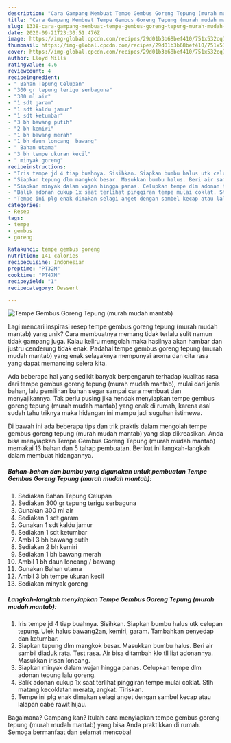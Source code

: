 ```yaml
---
description: "Cara Gampang Membuat Tempe Gembus Goreng Tepung (murah mudah mantab) Anti Gagal"
title: "Cara Gampang Membuat Tempe Gembus Goreng Tepung (murah mudah mantab) Anti Gagal"
slug: 1338-cara-gampang-membuat-tempe-gembus-goreng-tepung-murah-mudah-mantab-anti-gagal
date: 2020-09-21T23:30:51.476Z
image: https://img-global.cpcdn.com/recipes/29d01b3b68bef410/751x532cq70/tempe-gembus-goreng-tepung-murah-mudah-mantab-foto-resep-utama.jpg
thumbnail: https://img-global.cpcdn.com/recipes/29d01b3b68bef410/751x532cq70/tempe-gembus-goreng-tepung-murah-mudah-mantab-foto-resep-utama.jpg
cover: https://img-global.cpcdn.com/recipes/29d01b3b68bef410/751x532cq70/tempe-gembus-goreng-tepung-murah-mudah-mantab-foto-resep-utama.jpg
author: Lloyd Mills
ratingvalue: 4.6
reviewcount: 4
recipeingredient:
- " Bahan Tepung Celupan"
- "300 gr tepung terigu serbaguna"
- "300 ml air"
- "1 sdt garam"
- "1 sdt kaldu jamur"
- "1 sdt ketumbar"
- "3 bh bawang putih"
- "2 bh kemiri"
- "1 bh bawang merah"
- "1 bh daun loncang  bawang"
- " Bahan utama"
- "3 bh tempe ukuran kecil"
- " minyak goreng"
recipeinstructions:
- "Iris tempe jd 4 tiap buahnya. Sisihkan. Siapkan bumbu halus utk celupan tepung. Ulek halus bawang2an, kemiri, garam. Tambahkan penyedap dan ketumbar."
- "Siapkan tepung dlm mangkok besar. Masukkan bumbu halus. Beri air sambil diaduk rata. Test rasa. Air bisa ditambah klo tll liat adonannya. Masukkan irisan loncang."
- "Siapkan minyak dalam wajan hingga panas. Celupkan tempe dlm adonan tepung lalu goreng."
- "Balik adonan cukup 1x saat terlihat pinggiran tempe mulai coklat. Stlh matang kecoklatan merata, angkat. Tiriskan."
- "Tempe ini plg enak dimakan selagi anget dengan sambel kecap atau lalapan cabe rawit hijau."
categories:
- Resep
tags:
- tempe
- gembus
- goreng

katakunci: tempe gembus goreng 
nutrition: 141 calories
recipecuisine: Indonesian
preptime: "PT32M"
cooktime: "PT47M"
recipeyield: "1"
recipecategory: Dessert

---
```



![Tempe Gembus Goreng Tepung (murah mudah mantab)](https://img-global.cpcdn.com/recipes/29d01b3b68bef410/751x532cq70/tempe-gembus-goreng-tepung-murah-mudah-mantab-foto-resep-utama.jpg)

Lagi mencari inspirasi resep tempe gembus goreng tepung (murah mudah mantab) yang unik? Cara membuatnya memang tidak terlalu sulit namun tidak gampang juga. Kalau keliru mengolah maka hasilnya akan hambar dan justru cenderung tidak enak. Padahal tempe gembus goreng tepung (murah mudah mantab) yang enak selayaknya mempunyai aroma dan cita rasa yang dapat memancing selera kita.



Ada beberapa hal yang sedikit banyak berpengaruh terhadap kualitas rasa dari tempe gembus goreng tepung (murah mudah mantab), mulai dari jenis bahan, lalu pemilihan bahan segar sampai cara membuat dan menyajikannya. Tak perlu pusing jika hendak menyiapkan tempe gembus goreng tepung (murah mudah mantab) yang enak di rumah, karena asal sudah tahu triknya maka hidangan ini mampu jadi suguhan istimewa.


Di bawah ini ada beberapa tips dan trik praktis dalam mengolah tempe gembus goreng tepung (murah mudah mantab) yang siap dikreasikan. Anda bisa menyiapkan Tempe Gembus Goreng Tepung (murah mudah mantab) memakai 13 bahan dan 5 tahap pembuatan. Berikut ini langkah-langkah dalam membuat hidangannya.

<!--inarticleads1-->

##### Bahan-bahan dan bumbu yang digunakan untuk pembuatan Tempe Gembus Goreng Tepung (murah mudah mantab):

1. Sediakan  Bahan Tepung Celupan
1. Sediakan 300 gr tepung terigu serbaguna
1. Gunakan 300 ml air
1. Sediakan 1 sdt garam
1. Gunakan 1 sdt kaldu jamur
1. Sediakan 1 sdt ketumbar
1. Ambil 3 bh bawang putih
1. Sediakan 2 bh kemiri
1. Sediakan 1 bh bawang merah
1. Ambil 1 bh daun loncang / bawang
1. Gunakan  Bahan utama
1. Ambil 3 bh tempe ukuran kecil
1. Sediakan  minyak goreng




<!--inarticleads2-->

##### Langkah-langkah menyiapkan Tempe Gembus Goreng Tepung (murah mudah mantab):

1. Iris tempe jd 4 tiap buahnya. Sisihkan. Siapkan bumbu halus utk celupan tepung. Ulek halus bawang2an, kemiri, garam. Tambahkan penyedap dan ketumbar.
1. Siapkan tepung dlm mangkok besar. Masukkan bumbu halus. Beri air sambil diaduk rata. Test rasa. Air bisa ditambah klo tll liat adonannya. Masukkan irisan loncang.
1. Siapkan minyak dalam wajan hingga panas. Celupkan tempe dlm adonan tepung lalu goreng.
1. Balik adonan cukup 1x saat terlihat pinggiran tempe mulai coklat. Stlh matang kecoklatan merata, angkat. Tiriskan.
1. Tempe ini plg enak dimakan selagi anget dengan sambel kecap atau lalapan cabe rawit hijau.




Bagaimana? Gampang kan? Itulah cara menyiapkan tempe gembus goreng tepung (murah mudah mantab) yang bisa Anda praktikkan di rumah. Semoga bermanfaat dan selamat mencoba!
